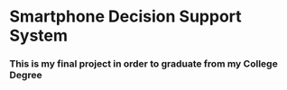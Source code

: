 # Smartphone Decision Support System
### This is my final project in order to graduate from my College Degree
